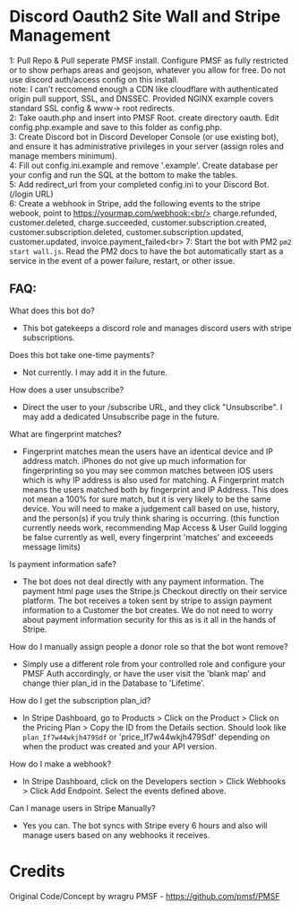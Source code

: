 # Discord Oauth2 Site Wall and Stripe Management

1: Pull Repo & Pull seperate PMSF install. Configure PMSF as fully restricted or to show perhaps areas and geojson, whatever you allow for free. Do not use discord auth/access config on this install.<br/>
note: I can't reccomend enough a CDN like cloudflare with authenticated origin pull support, SSL, and DNSSEC. Provided NGINX example covers standard SSL config & www-> root redirects.<br/>
2: Take oauth.php and insert into PMSF Root. create directory oauth. Edit config.php.example and save to this folder as config.php.<br/>
3: Create Discord bot in Discord Developer Console (or use existing bot), and ensure it has administrative privileges in your server (assign roles and manage members minimum).<br/>
4: Fill out config.ini.example and remove '.example'. Create database per your config and run the SQL at the bottom to make the tables.<br/>
5: Add redirect_url from your completed config.ini to your Discord Bot. (/login URL) <br/>
6: Create a webhook in Stripe, add the following events to the stripe webook, point to https://yourmap.com/webhook:<br/>
charge.refunded, customer.deleted, charge.succeeded, customer.subscription.created, customer.subscription.deleted, customer.subscription.updated, customer.updated, invoice.payment_failed<br\>
7: Start the bot with PM2 `pm2 start wall.js`. Read the PM2 docs to have the bot automatically start as a service in the event of a power failure, restart, or other issue.

## FAQ:
What does this bot do?
- This bot gatekeeps a discord role and manages discord users with stripe subscriptions. 

Does this bot take one-time payments?
- Not currently. I may add it in the future.

How does a user unsubscribe?
- Direct the user to your /subscribe URL, and they click "Unsubscribe". I may add a dedicated Unsubscribe page in the future.

What are fingerprint matches?
- Fingerprint matches mean the users have an identical device and IP address match. iPhones do not give up much information for fingerprinting so you may see common matches between iOS users which is why IP address is also used for matching. A Fingerprint match means the users matched both by fingerprint and IP Address. This does not mean a 100% for sure match, but it is very likely to be the same device. You will need to make a judgement call based on use, history, and the person(s) if you truly think sharing is occurring.
(this function currently needs work, recommending Map Access & User Guild logging be false currently as well, every fingerprint 'matches' and exceeeds message limits)

Is payment information safe?
- The bot does not deal directly with any payment information. The payment html page uses the Stripe.js Checkout directly on their service platform. The bot receives a token sent by stripe to assign payment information to a Customer the bot creates. We do not need to worry about payment information security for this as is it all in the hands of Stripe.

How do I manually assign people a donor role so that the bot wont remove?
- Simply use a different role from your controlled role and configure your PMSF Auth accordingly, or have the user visit the 'blank map' and change thier plan_id in the Database to 'Lifetime'.

How do I get the subscription plan_id?
- In Stripe Dashboard, go to Products > Click on the Product > Click on the Pricing Plan > Copy the ID from the Details section. Should look like `plan_If7w44wkjh479Sdf` or 'price_If7w44wkjh479Sdf' depending on when the product was created and your API version.

How do I make a webhook?
- In Stripe Dashboard, click on the Developers section > Click Webhooks > Click Add Endpoint. Select the events defined above.

Can I manage users in Stripe Manually?
- Yes you can. The bot syncs with Stripe every 6 hours and also will manage users based on any webhooks it receives.

# Credits

Original Code/Concept by wragru
PMSF - https://github.com/pmsf/PMSF
